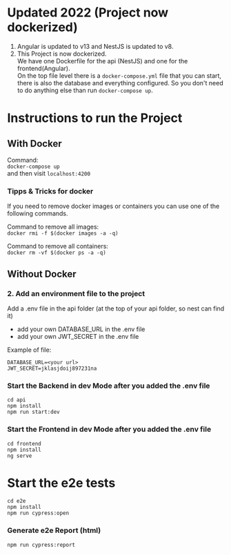 # Updated 2022 (Project now dockerized)
1. Angular is updated to v13 and NestJS is updated to v8.
2. This Project is now dockerized.  
We have one Dockerfile for the api (NestJS) and one for the frontend(Angular).  
On the top file level there is a `docker-compose.yml` file that you can start, there is also the database and everything configured.  So you don't need to do anything else than run `docker-compose up`.

# Instructions to run the Project 

## With Docker
Command:  
`docker-compose up`  
and then visit `localhost:4200`

### Tipps & Tricks for docker
If you need to remove docker images or containers you can use one of the following commands.

Command to remove all images:  
`docker rmi -f $(docker images -a -q)`

Command to remove all containers:  
`docker rm -vf $(docker ps -a -q)`


## Without Docker
### 2. Add an environment file to the project
Add a .env file in the api folder (at the top of your api folder, so nest can find it)  
 - add your own DATABASE_URL in the .env file
 - add your own JWT_SECRET in the .env file

Example of file: 

    DATABASE_URL=<your url>  
    JWT_SECRET=jklasjdoij897231na


### Start the Backend in dev Mode after you added the .env file
`cd api`  
`npm install`  
`npm run start:dev`  
  
### Start the Frontend in dev Mode after you added the .env file
`cd frontend`    
`npm install`  
`ng serve`  

# Start the e2e tests
`cd e2e`    
`npm install`  
`npm run cypress:open`
### Generate e2e Report (html)
`npm run cypress:report`
